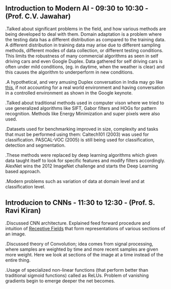 ## Introduction to Modern AI - 09:30 to 10:30 - (Prof. C.V. Jawahar)

.Talked about significant problems in the field, and how various methods are being developed to deal with them. Domain adaptation is a problem where the testing data has a different distribution as compared to the training data. A different distribution in training data may arise due to different sampling methods, different modes of data collection, or different testing conditions. This limits the robustness of many commercial algorithms as seen in self driving cars and even Google Duplex. Data gathered for self driving cars is often under mild conditions, (eg. in daytime, when the weather is clear) and this causes the algorithm to underperform in new conditions. 

.A hypothetical, and very amusing Duplex conversation in India may go like [this](https://www.youtube.com/watch?v=QY-BfXXLSZ8), if not accounting for a real world environment and having conversation in a controlled environment as shown in the Google keynote.

.Talked about traditional methods used in computer vison where we tried to use generalized algorithms like SIFT, Gabor filters and HOGs for pattern recognition. Methods like Energy Minimization and super pixels were also used. 

.Datasets used for benchmarking improved in size, complexity and tasks that must be performed using them: Caltech101 (2003) was used for classification. PASCAL-VOC (2005) is still being used for classification, detection and segmentation.

.These methods were replaced by deep learning algorithms which given data taught itself to look for specific features and modify filters accordingly. AlexNet wins the 2012 ImageNet challenge and starts the Deep Learning based approach. 

.Modern problems such as variation of data at domain level and at classification level.

## Introducion to CNNs - 11:30 to 12:30 - (Prof. S. Ravi Kiran)

.Discussed CNN architecture. Explained feed forward procedure and intuition of [Receptive Fields](https://medium.com/mlreview/a-guide-to-receptive-field-arithmetic-for-convolutional-neural-networks-e0f514068807) that form representations of various sections of an image.

.Discussed theory of Convolution; idea comes from signal processing, where samples are weighted by time and more recent samples are given more weight. Here we look at sections of the image at a time instead of the entire thing.

.Usage of specialized non-linear functions (that perform better than traditional sigmoid functions) called as ReLUs. Problem of vanishing gradients begin to emerge deeper the net becomes.
